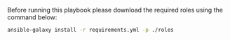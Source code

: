 Before running this playbook please download the required roles using the command below:

```bash
ansible-galaxy install -r requirements.yml -p ./roles
```